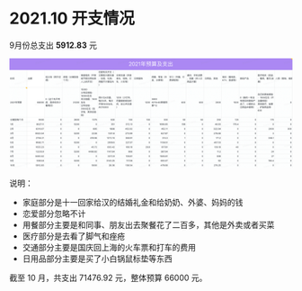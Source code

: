 # 2021.10 开支情况

9月份总支出 **5912.83** 元

![Aug](images/2021-nov.png)

说明：

- 家庭部分是十一回家给汉的结婚礼金和给奶奶、外婆、妈妈的钱
- 恋爱部分忽略不计
- 用餐部分主要是和同事、朋友出去聚餐花了二百多，其他是外卖或者买菜
- 医疗部分是去看了脚气和痤疮
- 交通部分主要是国庆回上海的火车票和打车的费用
- 日用品部分主要是买了小白锅鼠标垫等东西

截至 10 月，共支出 71476.92 元，整体预算 66000 元。